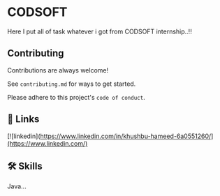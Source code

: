 
# CODSOFT
Here I put all of task whatever i got from CODSOFT internship..!!
## Contributing

Contributions are always welcome!

See `contributing.md` for ways to get started.

Please adhere to this project's `code of conduct`.


## 🔗 Links

[![linkedin](https://www.linkedin.com/in/khushbu-hameed-6a0551260/](https://www.linkedin.com/)

## 🛠 Skills
Java...



